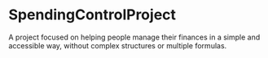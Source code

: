 # SpendingControlProject
A project focused on helping people manage their finances in a simple and accessible way, without complex structures or multiple formulas.
